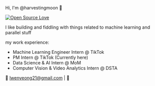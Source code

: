  Hi, I'm @harvestingmoon 👋
 
[![Open Source Love](https://badges.frapsoft.com/os/v3/open-source.png?v=103)](https://github.com/ellerbrock/open-source-badges/)

I like building and fiddling with things related to machine learning and parallel stuff


my work experience:

* Machine Learning Engineer Intern @ TikTok
* PM Intern @ TikTok (Currently here)
* Data Science & AI Intern @ MoM
* Computer Vision & Video Analytics Intern @ DSTA



📧 [lwenyeong21@gmail.com](mailto:lwenyeong21@gmail.com) | 💼 

